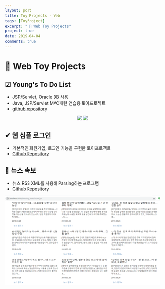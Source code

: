 ```yaml
---
layout: post
title: Toy Projects - Web
tags: [ToyProject]
excerpt: " 🤖 Web Toy Projects"
project: true
date: 2019-04-04
comments: true
---
```


# 🤖 Web Toy Projects

## ☑ Young's To Do List

* JSP/Servlet, Oracle DB 사용
* Java, JSP/Servlet MVC패턴 연습용 토이프로젝트
* [github repository](https://github.com/younggeun0/YonungsToDoList)

<center>
    <img src="https://user-images.githubusercontent.com/34850791/47256479-238a3380-d4bc-11e8-82c5-1a15f7aaa83f.png" height="340">
    <img src="https://user-images.githubusercontent.com/34850791/47256480-238a3380-d4bc-11e8-92d5-884633079da3.png" height="340">
</center>


## ✔ 웹 심플 로그인 

* 기본적인 회원가입, 로그인 기능을 구현한 토이프로젝트
* [Github Repository](https://github.com/younggeun0/webSimpleLogin)


## 📰 뉴스 속보

* 뉴스 RSS XML를 사용해 Parsing하는 프로그램
* [Github Repository](https://github.com/younggeun0/BreakingNews)

![02](https://github.com/younggeun0/younggeun0.github.io/blob/master/_posts/img/toyProjects/BreakingNews/02.png?raw=true)


